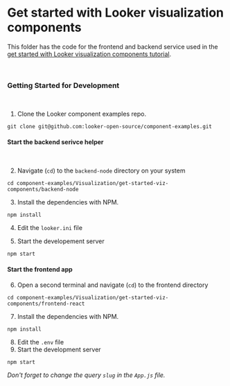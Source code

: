 # **Get started with Looker visualization components**

This folder has the code for the frontend and backend service used in the [get started with Looker visualization components tutorial](https://developers.looker.com/components/getting-started).

<br>

### **Getting Started for Development**
<br>

1. Clone the Looker component examples repo.

```
git clone git@github.com:looker-open-source/component-examples.git
```

#### **Start the backend serivce helper**
<br>

2. Navigate (`cd`) to the `backend-node` directory on your system

```
cd component-examples/Visualization/get-started-viz-components/backend-node
```

3. Install the dependencies with NPM.

```
npm install
```

4. Edit the `looker.ini` file

5. Start the developement server

```
npm start
```

#### **Start the frontend app**

6. Open a second terminal and navigate (`cd`) to the frontend directory

```
cd component-examples/Visualization/get-started-viz-components/frontend-react
```

7. Install the dependencies with NPM.

```
npm install
```

8. Edit the `.env` file
9. Start the development server

```
npm start
```

_Don't forget to change the query `slug` in the `App.js` file._